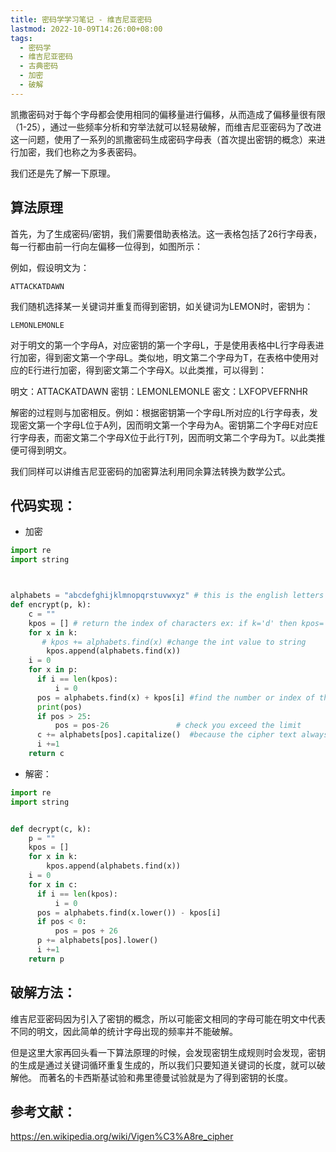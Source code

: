 ```yaml
---
title: 密码学学习笔记 - 维吉尼亚密码
lastmod: 2022-10-09T14:26:00+08:00
tags:
  - 密码学
  - 维吉尼亚密码
  - 古典密码
  - 加密
  - 破解
---
```




凯撒密码对于每个字母都会使用相同的偏移量进行偏移，从而造成了偏移量很有限（1-25），通过一些频率分析和穷举法就可以轻易破解，而维吉尼亚密码为了改进这一问题，使用了一系列的凯撒密码生成密码字母表（首次提出密钥的概念）来进行加密，我们也称之为多表密码。

我们还是先了解一下原理。

## 算法原理

首先，为了生成密码/密钥，我们需要借助表格法。这一表格包括了26行字母表，每一行都由前一行向左偏移一位得到，如图所示：

例如，假设明文为：

```
ATTACKATDAWN
```

我们随机选择某一关键词并重复而得到密钥，如关键词为LEMON时，密钥为：

```
LEMONLEMONLE
```

对于明文的第一个字母A，对应密钥的第一个字母L，于是使用表格中L行字母表进行加密，得到密文第一个字母L。类似地，明文第二个字母为T，在表格中使用对应的E行进行加密，得到密文第二个字母X。以此类推，可以得到：

明文：ATTACKATDAWN
密钥：LEMONLEMONLE
密文：LXFOPVEFRNHR

解密的过程则与加密相反。例如：根据密钥第一个字母L所对应的L行字母表，发现密文第一个字母L位于A列，因而明文第一个字母为A。密钥第二个字母E对应E行字母表，而密文第二个字母X位于此行T列，因而明文第二个字母为T。以此类推便可得到明文。

我们同样可以讲维吉尼亚密码的加密算法利用同余算法转换为数学公式。

## 代码实现：

* 加密

```python
import re
import string



alphabets = "abcdefghijklmnopqrstuvwxyz" # this is the english letters
def encrypt(p, k):
    c = ""
    kpos = [] # return the index of characters ex: if k='d' then kpos= 3
    for x in k:
       # kpos += alphabets.find(x) #change the int value to string
        kpos.append(alphabets.find(x))
    i = 0
    for x in p:
      if i == len(kpos):
          i = 0
      pos = alphabets.find(x) + kpos[i] #find the number or index of the character and perform the shift with the key
      print(pos)
      if pos > 25:
          pos = pos-26               # check you exceed the limit
      c += alphabets[pos].capitalize()  #because the cipher text always capital letters
      i +=1
    return c
```
* 解密：

```python
import re
import string


def decrypt(c, k):
    p = ""
    kpos = []
    for x in k:
        kpos.append(alphabets.find(x))
    i = 0
    for x in c:
      if i == len(kpos):
          i = 0
      pos = alphabets.find(x.lower()) - kpos[i]
      if pos < 0:
          pos = pos + 26
      p += alphabets[pos].lower()
      i +=1
    return p
```


## 破解方法：

维吉尼亚密码因为引入了密钥的概念，所以可能密文相同的字母可能在明文中代表不同的明文，因此简单的统计字母出现的频率并不能破解。

但是这里大家再回头看一下算法原理的时候，会发现密钥生成规则时会发现，密钥的生成是通过关键词循环重复生成的，所以我们只要知道关键词的长度，就可以破解他。 而著名的卡西斯基试验和弗里德曼试验就是为了得到密钥的长度。



## 参考文献：

https://en.wikipedia.org/wiki/Vigen%C3%A8re_cipher



